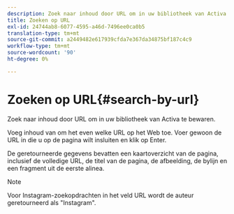 ```yaml
---
description: Zoek naar inhoud door URL om in uw bibliotheek van Activa te bewaren.
title: Zoeken op URL
exl-id: 24744ab8-6077-4595-a46d-7496ee0ca0b5
translation-type: tm+mt
source-git-commit: a2449482e617939cfda7e367da34875bf187c4c9
workflow-type: tm+mt
source-wordcount: '90'
ht-degree: 0%

---
```


# Zoeken op URL{#search-by-url}

Zoek naar inhoud door URL om in uw bibliotheek van Activa te bewaren.

Voeg inhoud van om het even welke URL op het Web toe. Voer gewoon de URL in die u op de pagina wilt insluiten en klik op Enter.

De geretourneerde gegevens bevatten een kaartoverzicht van de pagina, inclusief de volledige URL, de titel van de pagina, de afbeelding, de bylijn en een fragment uit de eerste alinea.

>[!NOTE]
>
>Voor Instagram-zoekopdrachten in het veld URL wordt de auteur geretourneerd als &quot;Instagram&quot;.
